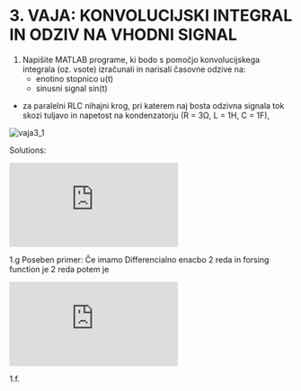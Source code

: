 # 3. VAJA: KONVOLUCIJSKI INTEGRAL IN ODZIV NA VHODNI SIGNAL

1. Napišite MATLAB programe, ki bodo s pomočjo konvolucijskega integrala (oz. vsote)
   izračunali in narisali časovne odzive na: 
   *  enotino stopnico u(t)
   *  sinusni signal sin(t)

* za paralelni RLC nihajni krog, pri katerem naj bosta odzivna signala tok skozi tuljavo
in napetost na kondenzatorju (R = 3Ω, L = 1H, C = 1F),

![vaja3_1](https://user-images.githubusercontent.com/4838487/32390412-a955b28a-c0ce-11e7-8ca3-78978dfe8836.png)

Solutions:

![tok iL](http://latex.codecogs.com/gif.latex?LC%5Cfrac%7Bd%5E2i_L%28t%29%7D%7Bdt%5E2%7D%20&plus;%20%5Cfrac%7BL%7D%7BR%7D%20%5Cfrac%7Bdi_L%28t%29%7D%7Bdt%7D%20&plus;%20i_L%20%3D%20i_g)


1.g Poseben primer: Če imamo Differencialno enacbo 2 reda in forsing function je 2 reda potem je

![h definicija](http://latex.codecogs.com/gif.latex?h%3Db_%7B2%7D%5Cfrac%7Bd%5E%7B2%7Dh_v%7D%7Bdt%5E%7B2%7D%7D%20&plus;%20b_%7B1%7D%5Cfrac%7Bdh_v%7D%7Bdt%7D%20&plus;%20b_%7B0%7Dh_%7Bv%7D)

1.f.
